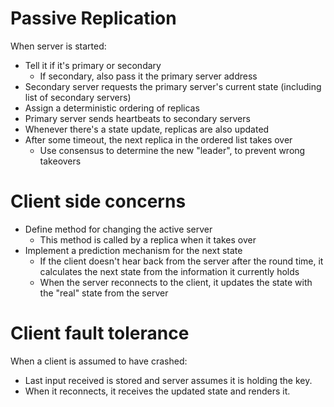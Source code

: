 # Passive Replication
When server is started:

 - Tell it if it's primary or secondary
     - If secondary, also pass it the primary server address
 - Secondary server requests the primary server's current state
   (including list of secondary servers)
 - Assign a deterministic ordering of replicas
 - Primary server sends heartbeats to secondary servers
 - Whenever there's a state update, replicas are also updated
 - After some timeout, the next replica in the ordered list
   takes over
     - Use consensus to determine the new "leader", to prevent
       wrong takeovers

# Client side concerns
 - Define method for changing the active server
     - This method is called by a replica when it takes over
 - Implement a prediction mechanism for the next state
      - If the client doesn't hear back from the server after
        the round time, it calculates the next state from the
        information it currently holds
      - When the server reconnects to the client, it updates
        the state with the "real" state from the server

# Client fault tolerance
When a client is assumed to have crashed:

  - Last input received is stored and server assumes it is
    holding the key.
  - When it reconnects, it receives the updated state and
    renders it.
